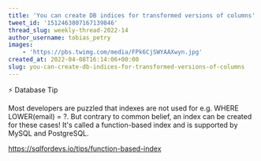 ```yaml
---
title: 'You can create DB indices for transformed versions of columns'
tweet_id: '1512463807167139846'
thread_slug: weekly-thread-2022-14
author_username: tobias_petry
images:
    - 'https://pbs.twimg.com/media/FPk6CjSWYAAXwyn.jpg'
created_at: 2022-04-08T16:14:06+00:00
slug: you-can-create-db-indices-for-transformed-versions-of-columns
---
```

⚡️ Database Tip

Most developers are puzzled that indexes are not used for e.g. WHERE LOWER(email) = ?. But contrary to common belief, an index can be created for these cases! It's called a function-based index and is supported by MySQL and PostgreSQL.

https://sqlfordevs.io/tips/function-based-index
